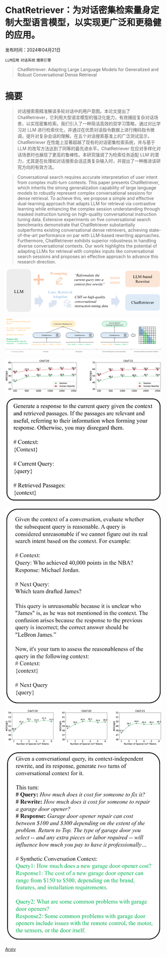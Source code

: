 # ChatRetriever：为对话密集检索量身定制大型语言模型，以实现更广泛和更稳健的应用。

发布时间：2024年04月21日

`LLM应用` `对话系统` `搜索引擎`

> ChatRetriever: Adapting Large Language Models for Generalized and Robust Conversational Dense Retrieval

# 摘要

> 对话搜索需精准解读多轮对话中的用户意图。本论文提出了 ChatRetriever，它利用大型语言模型的强泛化能力，有效捕捉复杂对话场景，以实现密集检索。我们引入了一种简洁高效的双学习策略，通过对比学习对 LLM 进行检索优化，并通过在优质对话指令数据上进行掩码指令微调，提升对复杂会话的理解。在五个对话搜索基准上的广泛测试显示，ChatRetriever 在性能上显著超越了现有的对话密集检索系统，并与基于 LLM 的改写方法达到了同等的最先进水平。ChatRetriever 在应对多样化对话场景时也展现了更高的鲁棒性。本研究强调了为检索任务适配 LLM 的潜力，尤其是在处理如对话搜索会话这类复杂输入时，并提出了一种推进该研究方向的有效方法。

> Conversational search requires accurate interpretation of user intent from complex multi-turn contexts. This paper presents ChatRetriever, which inherits the strong generalization capability of large language models to robustly represent complex conversational sessions for dense retrieval. To achieve this, we propose a simple and effective dual-learning approach that adapts LLM for retrieval via contrastive learning while enhancing the complex session understanding through masked instruction tuning on high-quality conversational instruction tuning data. Extensive experiments on five conversational search benchmarks demonstrate that ChatRetriever substantially outperforms existing conversational dense retrievers, achieving state-of-the-art performance on par with LLM-based rewriting approaches. Furthermore, ChatRetriever exhibits superior robustness in handling diverse conversational contexts. Our work highlights the potential of adapting LLMs for retrieval with complex inputs like conversational search sessions and proposes an effective approach to advance this research direction.

![ChatRetriever：为对话密集检索量身定制大型语言模型，以实现更广泛和更稳健的应用。](../../../paper_images/2404.13556/x1.png)

![ChatRetriever：为对话密集检索量身定制大型语言模型，以实现更广泛和更稳健的应用。](../../../paper_images/2404.13556/x2.png)

![ChatRetriever：为对话密集检索量身定制大型语言模型，以实现更广泛和更稳健的应用。](../../../paper_images/2404.13556/x3.png)

![ChatRetriever：为对话密集检索量身定制大型语言模型，以实现更广泛和更稳健的应用。](../../../paper_images/2404.13556/x4.png)

![ChatRetriever：为对话密集检索量身定制大型语言模型，以实现更广泛和更稳健的应用。](../../../paper_images/2404.13556/x5.png)

![ChatRetriever：为对话密集检索量身定制大型语言模型，以实现更广泛和更稳健的应用。](../../../paper_images/2404.13556/x6.png)

![ChatRetriever：为对话密集检索量身定制大型语言模型，以实现更广泛和更稳健的应用。](../../../paper_images/2404.13556/x7.png)

[Arxiv](https://arxiv.org/abs/2404.13556)